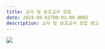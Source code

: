 ```yaml
---
title: 교사 및 보조교사 모집
date: 2024-08-01T00:01:00.000Z
description: 교사 및 보조교사 모집 광고
---
```

![](/img/교사-및-보조교사-모집광고-포스터.png)
